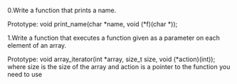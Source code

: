 0.Write a function that prints a name.

Prototype: void print_name(char *name, void (*f)(char *));


1.Write a function that executes a function given as a parameter on each element of an array.

Prototype: void array_iterator(int *array, size_t size, void (*action)(int));
where size is the size of the array
and action is a pointer to the function you need to use
